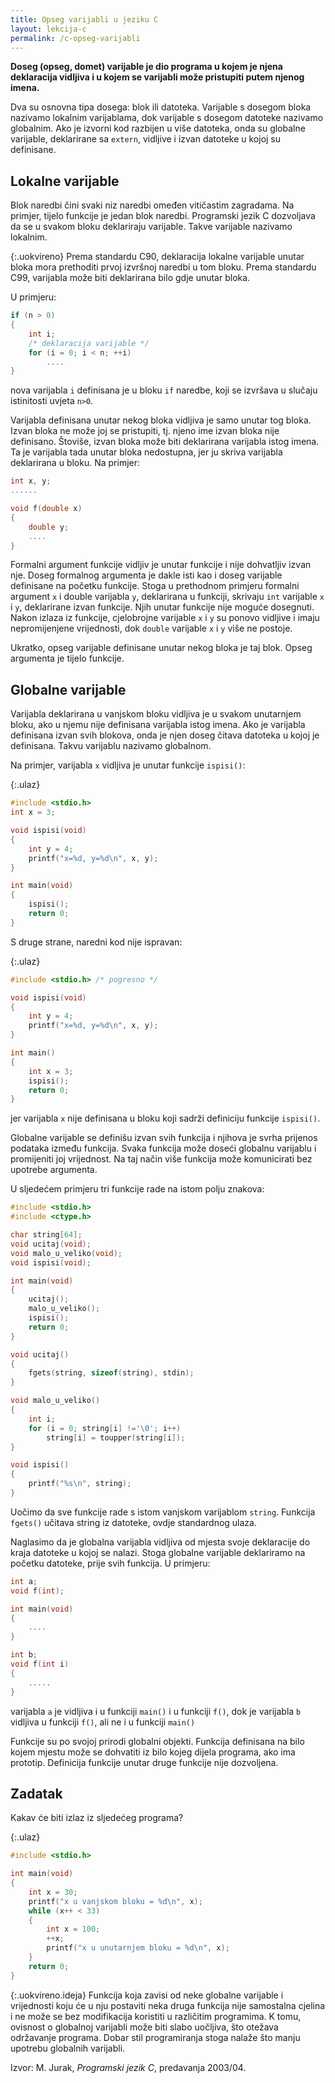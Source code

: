 ```yaml
---
title: Opseg varijabli u jeziku C
layout: lekcija-c
permalink: /c-opseg-varijabli
---
```


**Doseg (opseg, domet) varijable je dio programa u kojem je njena deklaracija vidljiva i u kojem se varijabli može pristupiti putem njenog imena.** 

Dva su osnovna tipa dosega: blok ili datoteka. Varijable s dosegom bloka nazivamo lokalnim varijablama, dok varijable s dosegom datoteke nazivamo globalnim. Ako je izvorni kod razbijen u više datoteka, onda su globalne varijable, deklarirane sa `extern`, vidljive i izvan datoteke u kojoj su definisane.

## Lokalne varijable

Blok naredbi čini svaki niz naredbi omeđen vitičastim zagradama. Na primjer, tijelo funkcije je jedan blok naredbi. Programski jezik C dozvoljava da se u svakom bloku deklariraju varijable. Takve varijable nazivamo lokalnim. 

{:.uokvireno}
Prema standardu C90, deklaracija lokalne varijable unutar bloka mora prethoditi prvoj izvršnoj naredbi u tom bloku. Prema standardu C99, varijabla može biti deklarirana bilo gdje unutar bloka.

U primjeru:

```c
if (n > 0)
{
    int i;
    /* deklaracija varijable */
    for (i = 0; i < n; ++i)
        ....
}
```

nova varijabla `i` definisana je u bloku `if` naredbe, koji se izvršava u slučaju istinitosti uvjeta `n>0`. 

Varijabla definisana unutar nekog bloka vidljiva je samo unutar tog bloka. Izvan bloka ne može joj se pristupiti, tj. njeno ime izvan bloka nije definisano. Štoviše, izvan bloka može biti deklarirana varijabla istog imena. Ta je varijabla tada unutar bloka nedostupna, jer ju skriva varijabla deklarirana u bloku. Na primjer:

```c
int x, y;
...... 

void f(double x)
{
    double y;
    ....
}
```

Formalni argument funkcije vidljiv je unutar funkcije i nije dohvatljiv izvan nje. Doseg formalnog argumenta je dakle isti kao i doseg varijable definisane na početku funkcije. Stoga u prethodnom primjeru formalni argument `x` i double varijabla `y`, deklarirana u funkciji, skrivaju `int` varijable `x` i `y`, deklarirane izvan funkcije. Njih unutar funkcije nije moguće dosegnuti. Nakon izlaza iz funkcije, cjelobrojne varijable `x` i `y` su ponovo vidljive i imaju nepromijenjene vrijednosti, dok `double` varijable `x` i `y` više ne postoje.

Ukratko, opseg varijable definisane unutar nekog bloka je taj blok. Opseg argumenta je tijelo funkcije.

## Globalne varijable

Varijabla deklarirana u vanjskom bloku vidljiva je u svakom unutarnjem bloku, ako u njemu nije definisana varijabla istog imena. Ako je varijabla definisana izvan svih blokova, onda je njen doseg čitava datoteka u kojoj je definisana. Takvu varijablu nazivamo globalnom. 

Na primjer, varijabla `x` vidljiva je unutar funkcije `ispisi()`:

{:.ulaz}
```c
#include <stdio.h>
int x = 3;

void ispisi(void)
{
    int y = 4;
    printf("x=%d, y=%d\n", x, y);
}

int main(void)
{
    ispisi();
    return 0;
}
```

S druge strane, naredni kod nije ispravan:

{:.ulaz}
```c
#include <stdio.h> /* pogresno */

void ispisi(void)
{
    int y = 4;
    printf("x=%d, y=%d\n", x, y);
}

int main()
{
    int x = 3;
    ispisi();
    return 0;
}
```

jer varijabla `x` nije definisana u bloku koji sadrži definiciju funkcije `ispisi()`.

Globalne varijable se definišu izvan svih funkcija i njihova je svrha prijenos podataka između funkcija. Svaka funkcija može doseći globalnu varijablu i promijeniti joj vrijednost. Na taj način više funkcija može komunicirati bez upotrebe argumenta. 

U sljedećem primjeru tri funkcije rade na istom polju znakova:

```c
#include <stdio.h>
#include <ctype.h>

char string[64];
void ucitaj(void);
void malo_u_veliko(void);
void ispisi(void);

int main(void)
{
    ucitaj();
    malo_u_veliko();
    ispisi();
    return 0;
}

void ucitaj()
{
    fgets(string, sizeof(string), stdin);
}

void malo_u_veliko()
{
    int i;
    for (i = 0; string[i] !='\0'; i++)
        string[i] = toupper(string[i]);
}

void ispisi()
{
    printf("%s\n", string);
}
```

Uočimo da sve funkcije rade s istom vanjskom varijablom `string`. Funkcija `fgets()` učitava string iz datoteke, ovdje standardnog ulaza.

Naglasimo da je globalna varijabla vidljiva od mjesta svoje deklaracije do kraja datoteke u kojoj se nalazi. Stoga globalne varijable deklariramo na početku datoteke, prije svih funkcija. U primjeru:

```c
int a;
void f(int);

int main(void)
{
    ....
}

int b;
void f(int i)
{
    .....
}
```

varijabla `a` je vidljiva i u funkciji `main()` i u funkciji `f()`, dok je varijabla `b` vidljiva u funkciji `f()`, ali ne i u funkciji `main()` 

Funkcije su po svojoj prirodi globalni objekti. Funkcija definisana na bilo kojem mjestu može se dohvatiti iz bilo kojeg dijela programa, ako ima prototip. Definicija funkcije unutar druge funkcije nije dozvoljena.

## Zadatak

Kakav će biti izlaz iz sljedećeg programa?

{:.ulaz}
```c
#include <stdio.h>

int main(void)
{
    int x = 30;
    printf("x u vanjskom bloku = %d\n", x);
    while (x++ < 33)
    {
        int x = 100;
        ++x;
        printf("x u unutarnjem bloku = %d\n", x);
    }
    return 0;
}
```

{:.uokvireno.ideja}
Funkcija koja zavisi od neke globalne varijable i vrijednosti koju će u nju postaviti neka druga funkcija nije samostalna cjelina i ne može se bez modifikacija koristiti u različitim programima. K tomu, ovisnost o globalnoj varijabli može biti slabo uočljiva, što otežava održavanje programa. Dobar stil programiranja stoga nalaže što manju upotrebu globalnih varijabli.


Izvor: M. Jurak, *Programski jezik C*, predavanja 2003/04.
